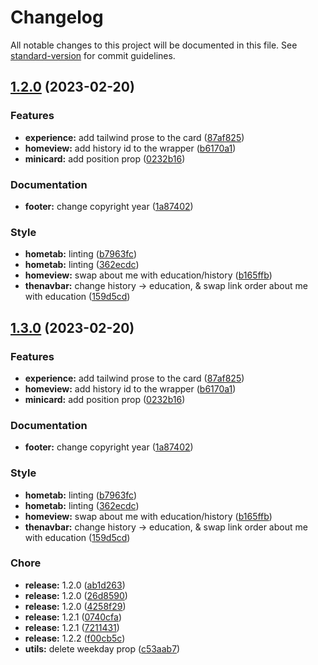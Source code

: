 # Changelog

All notable changes to this project will be documented in this file. See [standard-version](https://github.com/conventional-changelog/standard-version) for commit guidelines.

## [1.2.0](https://github.com/gkyla/giras/compare/v1.1.1...v1.2.0) (2023-02-20)


### Features

* **experience:** add tailwind prose to the card ([87af825](https://github.com/gkyla/giras/commit/87af825ffdd1a11895b977d7536ccaee3338f2c1))
* **homeview:** add history id to the wrapper ([b6170a1](https://github.com/gkyla/giras/commit/b6170a1cc145c9747d73f2c557c110781aa3ec31))
* **minicard:** add position prop ([0232b16](https://github.com/gkyla/giras/commit/0232b1614a0bd767c247a4325fd50a05f2ee6c6b))


### Documentation

* **footer:** change copyright year ([1a87402](https://github.com/gkyla/giras/commit/1a8740271cc6e916756ee5422cd42fd6d4108718))


### Style

* **hometab:** linting ([b7963fc](https://github.com/gkyla/giras/commit/b7963fcbc4d61cd249d0350ab168f6cc0b64819e))
* **hometab:** linting ([362ecdc](https://github.com/gkyla/giras/commit/362ecdcae94675e722eafdcae957e390b70b1ee7))
* **homeview:** swap about me with education/history ([b165ffb](https://github.com/gkyla/giras/commit/b165ffb057c2fc12306c2f1a24e4a93eee709797))
* **thenavbar:** change history -> education, & swap link order about me with education ([159d5cd](https://github.com/gkyla/giras/commit/159d5cd92afbc7c5be8e6eb12dfbe5d580a0288e))

## [1.3.0](https://github.com/gkyla/giras/compare/v1.1.1...v1.3.0) (2023-02-20)


### Features

* **experience:** add tailwind prose to the card ([87af825](https://github.com/gkyla/giras/commit/87af825ffdd1a11895b977d7536ccaee3338f2c1))
* **homeview:** add history id to the wrapper ([b6170a1](https://github.com/gkyla/giras/commit/b6170a1cc145c9747d73f2c557c110781aa3ec31))
* **minicard:** add position prop ([0232b16](https://github.com/gkyla/giras/commit/0232b1614a0bd767c247a4325fd50a05f2ee6c6b))


### Documentation

* **footer:** change copyright year ([1a87402](https://github.com/gkyla/giras/commit/1a8740271cc6e916756ee5422cd42fd6d4108718))


### Style

* **hometab:** linting ([b7963fc](https://github.com/gkyla/giras/commit/b7963fcbc4d61cd249d0350ab168f6cc0b64819e))
* **hometab:** linting ([362ecdc](https://github.com/gkyla/giras/commit/362ecdcae94675e722eafdcae957e390b70b1ee7))
* **homeview:** swap about me with education/history ([b165ffb](https://github.com/gkyla/giras/commit/b165ffb057c2fc12306c2f1a24e4a93eee709797))
* **thenavbar:** change history -> education, & swap link order about me with education ([159d5cd](https://github.com/gkyla/giras/commit/159d5cd92afbc7c5be8e6eb12dfbe5d580a0288e))


### Chore

* **release:** 1.2.0 ([ab1d263](https://github.com/gkyla/giras/commit/ab1d263e971b7991857201b795baf49fd279b335))
* **release:** 1.2.0 ([26d8590](https://github.com/gkyla/giras/commit/26d8590a2a75fd73ba5aaa97bb597be47e6a905e))
* **release:** 1.2.0 ([4258f29](https://github.com/gkyla/giras/commit/4258f29b8eeee5e937055ea1163ba617e56c165a))
* **release:** 1.2.1 ([0740cfa](https://github.com/gkyla/giras/commit/0740cfadcf2ab4eb9d7f99e37813c97ebbfcbc6f))
* **release:** 1.2.1 ([7211431](https://github.com/gkyla/giras/commit/7211431df9da34b21d34053ccf492c4978c1c7c7))
* **release:** 1.2.2 ([f00cb5c](https://github.com/gkyla/giras/commit/f00cb5c879ab7179a9067379879dfbbef8e2c6dc))
* **utils:** delete weekday prop ([c53aab7](https://github.com/gkyla/giras/commit/c53aab7a0419b574aa6694632c61a6029c906a6a))

